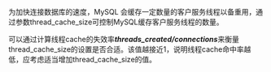 

为加快连接数据库的速度，MySQL 会缓存一定数量的客户服务线程以备重用，通过参数thread_cache_size可控制MySQL缓存客户服务线程的数量。

可以通过计算线程cache的失效率***threads_created/connections***来衡量thread_cache_size的设置是否合适。该值越接近1，说明线程cache命中率越低，应考虑适当增加thread_cache_size的值。



